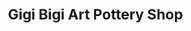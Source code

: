 ---
title: "Gigi Bigi Art Pottery Shop"
url: /eastbourne/gigi-bigi-art-pottery-shop/
shop: Kunst
---